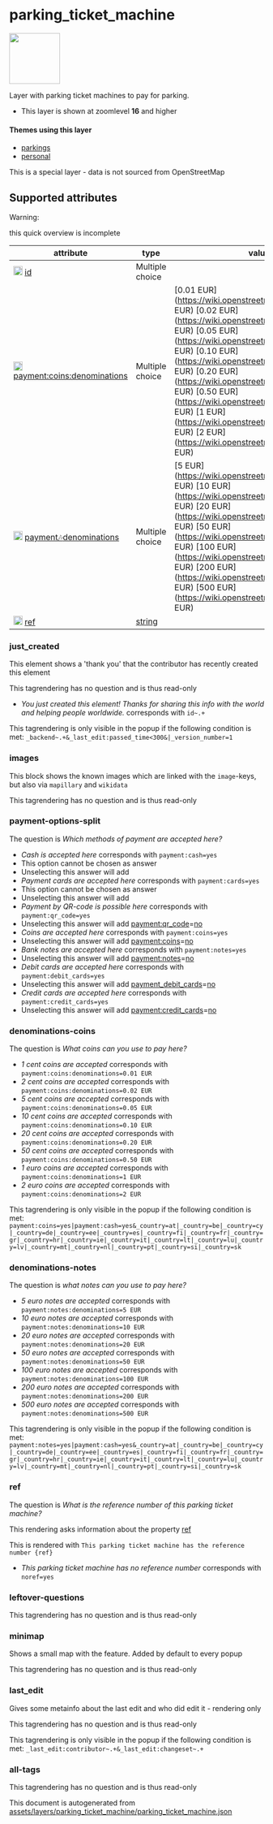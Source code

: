 [//]: # (WARNING: this file is automatically generated. Please find the sources at the bottom and edit those sources)

 parking_ticket_machine 
========================



<img src='https://mapcomplete.osm.be/square:white;./assets/layers/parking_ticket_machine/parking_tickets.svg' height="100px"> 

Layer with parking ticket machines to pay for parking.






  - This layer is shown at zoomlevel **16** and higher




#### Themes using this layer 





  - [parkings](https://mapcomplete.osm.be/parkings)
  - [personal](https://mapcomplete.osm.be/personal)


This is a special layer - data is not sourced from OpenStreetMap



 Supported attributes 
----------------------



Warning: 

this quick overview is incomplete



attribute | type | values which are supported by this layer
----------- | ------ | ------------------------------------------
[<img src='https://mapcomplete.osm.be/assets/svg/statistics.svg' height='18px'>](https://taginfo.openstreetmap.org/keys/id#values) [id](https://wiki.openstreetmap.org/wiki/Key:id) | Multiple choice | 
[<img src='https://mapcomplete.osm.be/assets/svg/statistics.svg' height='18px'>](https://taginfo.openstreetmap.org/keys/payment:coins:denominations#values) [payment:coins:denominations](https://wiki.openstreetmap.org/wiki/Key:payment:coins:denominations) | Multiple choice | [0.01 EUR](https://wiki.openstreetmap.org/wiki/Tag:payment:coins:denominations%3D0.01 EUR) [0.02 EUR](https://wiki.openstreetmap.org/wiki/Tag:payment:coins:denominations%3D0.02 EUR) [0.05 EUR](https://wiki.openstreetmap.org/wiki/Tag:payment:coins:denominations%3D0.05 EUR) [0.10 EUR](https://wiki.openstreetmap.org/wiki/Tag:payment:coins:denominations%3D0.10 EUR) [0.20 EUR](https://wiki.openstreetmap.org/wiki/Tag:payment:coins:denominations%3D0.20 EUR) [0.50 EUR](https://wiki.openstreetmap.org/wiki/Tag:payment:coins:denominations%3D0.50 EUR) [1 EUR](https://wiki.openstreetmap.org/wiki/Tag:payment:coins:denominations%3D1 EUR) [2 EUR](https://wiki.openstreetmap.org/wiki/Tag:payment:coins:denominations%3D2 EUR)
[<img src='https://mapcomplete.osm.be/assets/svg/statistics.svg' height='18px'>](https://taginfo.openstreetmap.org/keys/payment:notes:denominations#values) [payment:notes:denominations](https://wiki.openstreetmap.org/wiki/Key:payment:notes:denominations) | Multiple choice | [5 EUR](https://wiki.openstreetmap.org/wiki/Tag:payment:notes:denominations%3D5 EUR) [10 EUR](https://wiki.openstreetmap.org/wiki/Tag:payment:notes:denominations%3D10 EUR) [20 EUR](https://wiki.openstreetmap.org/wiki/Tag:payment:notes:denominations%3D20 EUR) [50 EUR](https://wiki.openstreetmap.org/wiki/Tag:payment:notes:denominations%3D50 EUR) [100 EUR](https://wiki.openstreetmap.org/wiki/Tag:payment:notes:denominations%3D100 EUR) [200 EUR](https://wiki.openstreetmap.org/wiki/Tag:payment:notes:denominations%3D200 EUR) [500 EUR](https://wiki.openstreetmap.org/wiki/Tag:payment:notes:denominations%3D500 EUR)
[<img src='https://mapcomplete.osm.be/assets/svg/statistics.svg' height='18px'>](https://taginfo.openstreetmap.org/keys/ref#values) [ref](https://wiki.openstreetmap.org/wiki/Key:ref) | [string](../SpecialInputElements.md#string) | 




### just_created 



This element shows a 'thank you' that the contributor has recently created this element

This tagrendering has no question and is thus read-only





  - *You just created this element! Thanks for sharing this info with the world and helping people worldwide.*  corresponds with  `id~.+`


This tagrendering is only visible in the popup if the following condition is met: `_backend~.+&_last_edit:passed_time<300&|_version_number=1`



### images 



This block shows the known images which are linked with the `image`-keys, but also via `mapillary` and `wikidata`

This tagrendering has no question and is thus read-only





### payment-options-split 



The question is  *Which methods of payment are accepted here?*





  - *Cash is accepted here*  corresponds with  `payment:cash=yes`
  - This option cannot be chosen as answer
  - Unselecting this answer will add 
  - *Payment cards are accepted here*  corresponds with  `payment:cards=yes`
  - This option cannot be chosen as answer
  - Unselecting this answer will add 
  - *Payment by QR-code is possible here*  corresponds with  `payment:qr_code=yes`
  - Unselecting this answer will add <a href='https://wiki.openstreetmap.org/wiki/Key:payment:qr_code' target='_blank'>payment:qr_code</a>=<a href='https://wiki.openstreetmap.org/wiki/Tag:payment:qr_code%3Dno' target='_blank'>no</a>
  - *Coins are accepted here*  corresponds with  `payment:coins=yes`
  - Unselecting this answer will add <a href='https://wiki.openstreetmap.org/wiki/Key:payment:coins' target='_blank'>payment:coins</a>=<a href='https://wiki.openstreetmap.org/wiki/Tag:payment:coins%3Dno' target='_blank'>no</a>
  - *Bank notes are accepted here*  corresponds with  `payment:notes=yes`
  - Unselecting this answer will add <a href='https://wiki.openstreetmap.org/wiki/Key:payment:notes' target='_blank'>payment:notes</a>=<a href='https://wiki.openstreetmap.org/wiki/Tag:payment:notes%3Dno' target='_blank'>no</a>
  - *Debit cards are accepted here*  corresponds with  `payment:debit_cards=yes`
  - Unselecting this answer will add <a href='https://wiki.openstreetmap.org/wiki/Key:payment_debit_cards' target='_blank'>payment_debit_cards</a>=<a href='https://wiki.openstreetmap.org/wiki/Tag:payment_debit_cards%3Dno' target='_blank'>no</a>
  - *Credit cards are accepted here*  corresponds with  `payment:credit_cards=yes`
  - Unselecting this answer will add <a href='https://wiki.openstreetmap.org/wiki/Key:payment:credit_cards' target='_blank'>payment:credit_cards</a>=<a href='https://wiki.openstreetmap.org/wiki/Tag:payment:credit_cards%3Dno' target='_blank'>no</a>




### denominations-coins 



The question is  *What coins can you use to pay here?*





  - *1 cent coins are accepted*  corresponds with  `payment:coins:denominations=0.01 EUR`
  - *2 cent coins are accepted*  corresponds with  `payment:coins:denominations=0.02 EUR`
  - *5 cent coins are accepted*  corresponds with  `payment:coins:denominations=0.05 EUR`
  - *10 cent coins are accepted*  corresponds with  `payment:coins:denominations=0.10 EUR`
  - *20 cent coins are accepted*  corresponds with  `payment:coins:denominations=0.20 EUR`
  - *50 cent coins are accepted*  corresponds with  `payment:coins:denominations=0.50 EUR`
  - *1 euro coins are accepted*  corresponds with  `payment:coins:denominations=1 EUR`
  - *2 euro coins are accepted*  corresponds with  `payment:coins:denominations=2 EUR`


This tagrendering is only visible in the popup if the following condition is met: `payment:coins=yes|payment:cash=yes&_country=at|_country=be|_country=cy|_country=de|_country=ee|_country=es|_country=fi|_country=fr|_country=gr|_country=hr|_country=ie|_country=it|_country=lt|_country=lu|_country=lv|_country=mt|_country=nl|_country=pt|_country=si|_country=sk`



### denominations-notes 



The question is  *what notes can you use to pay here?*





  - *5 euro notes are accepted*  corresponds with  `payment:notes:denominations=5 EUR`
  - *10 euro notes are accepted*  corresponds with  `payment:notes:denominations=10 EUR`
  - *20 euro notes are accepted*  corresponds with  `payment:notes:denominations=20 EUR`
  - *50 euro notes are accepted*  corresponds with  `payment:notes:denominations=50 EUR`
  - *100 euro notes are accepted*  corresponds with  `payment:notes:denominations=100 EUR`
  - *200 euro notes are accepted*  corresponds with  `payment:notes:denominations=200 EUR`
  - *500 euro notes are accepted*  corresponds with  `payment:notes:denominations=500 EUR`


This tagrendering is only visible in the popup if the following condition is met: `payment:notes=yes|payment:cash=yes&_country=at|_country=be|_country=cy|_country=de|_country=ee|_country=es|_country=fi|_country=fr|_country=gr|_country=hr|_country=ie|_country=it|_country=lt|_country=lu|_country=lv|_country=mt|_country=nl|_country=pt|_country=si|_country=sk`



### ref 



The question is  *What is the reference number of this parking ticket machine?*

This rendering asks information about the property  [ref](https://wiki.openstreetmap.org/wiki/Key:ref) 

This is rendered with  `This parking ticket machine has the reference number {ref}`





  - *This parking ticket machine has no reference number*  corresponds with  `noref=yes`




### leftover-questions 



This tagrendering has no question and is thus read-only





### minimap 



Shows a small map with the feature. Added by default to every popup

This tagrendering has no question and is thus read-only





### last_edit 



Gives some metainfo about the last edit and who did edit it - rendering only

This tagrendering has no question and is thus read-only



This tagrendering is only visible in the popup if the following condition is met: `_last_edit:contributor~.+&_last_edit:changeset~.+`



### all-tags 



This tagrendering has no question and is thus read-only

 

This document is autogenerated from [assets/layers/parking_ticket_machine/parking_ticket_machine.json](https://github.com/pietervdvn/MapComplete/blob/develop/assets/layers/parking_ticket_machine/parking_ticket_machine.json)
